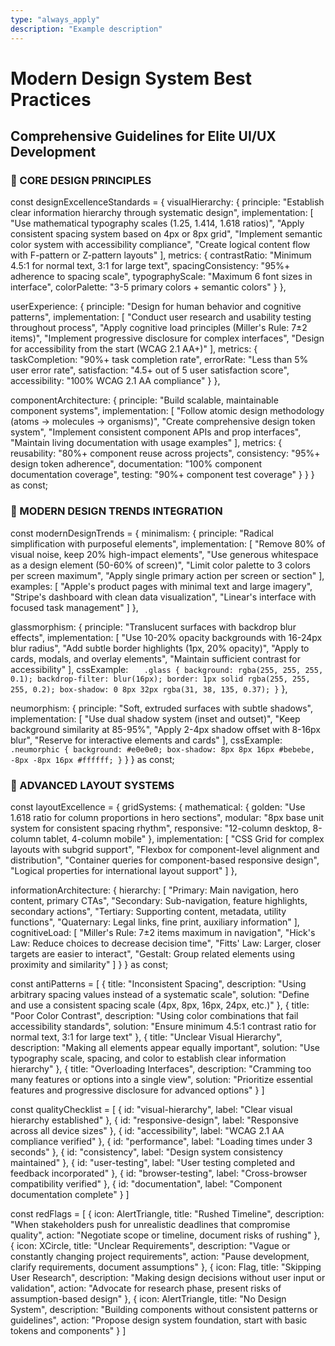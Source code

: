 ```yaml
---
type: "always_apply"
description: "Example description"
---
```


# Modern Design System Best Practices

## Comprehensive Guidelines for Elite UI/UX Development

### 🎯 CORE DESIGN PRINCIPLES

const designExcellenceStandards = {
visualHierarchy: {
principle: "Establish clear information hierarchy through systematic design",
implementation: [
"Use mathematical typography scales (1.25, 1.414, 1.618 ratios)",
"Apply consistent spacing system based on 4px or 8px grid",
"Implement semantic color system with accessibility compliance",
"Create logical content flow with F-pattern or Z-pattern layouts"
],
metrics: {
contrastRatio: "Minimum 4.5:1 for normal text, 3:1 for large text",
spacingConsistency: "95%+ adherence to spacing scale",
typographyScale: "Maximum 6 font sizes in interface",
colorPalette: "3-5 primary colors + semantic colors"
}
},

userExperience: {
principle: "Design for human behavior and cognitive patterns",
implementation: [
"Conduct user research and usability testing throughout process",
"Apply cognitive load principles (Miller's Rule: 7±2 items)",
"Implement progressive disclosure for complex interfaces",
"Design for accessibility from the start (WCAG 2.1 AA+)"
],
metrics: {
taskCompletion: "90%+ task completion rate",
errorRate: "Less than 5% user error rate",
satisfaction: "4.5+ out of 5 user satisfaction score",
accessibility: "100% WCAG 2.1 AA compliance"
}
},

componentArchitecture: {
principle: "Build scalable, maintainable component systems",
implementation: [
"Follow atomic design methodology (atoms → molecules → organisms)",
"Create comprehensive design token system",
"Implement consistent component APIs and prop interfaces",
"Maintain living documentation with usage examples"
],
metrics: {
reusability: "80%+ component reuse across projects",
consistency: "95%+ design token adherence",
documentation: "100% component documentation coverage",
testing: "90%+ component test coverage"
}
}
} as const;

### 🚀 MODERN DESIGN TRENDS INTEGRATION

const modernDesignTrends = {
minimalism: {
principle: "Radical simplification with purposeful elements",
implementation: [
"Remove 80% of visual noise, keep 20% high-impact elements",
"Use generous whitespace as a design element (50-60% of screen)",
"Limit color palette to 3 colors per screen maximum",
"Apply single primary action per screen or section"
],
examples: [
"Apple's product pages with minimal text and large imagery",
"Stripe's dashboard with clean data visualization",
"Linear's interface with focused task management"
]
},

glassmorphism: {
principle: "Translucent surfaces with backdrop blur effects",
implementation: [
"Use 10-20% opacity backgrounds with 16-24px blur radius",
"Add subtle border highlights (1px, 20% opacity)",
"Apply to cards, modals, and overlay elements",
"Maintain sufficient contrast for accessibility"
],
cssExample: `    .glass {
        background: rgba(255, 255, 255, 0.1);
        backdrop-filter: blur(16px);
        border: 1px solid rgba(255, 255, 255, 0.2);
        box-shadow: 0 8px 32px rgba(31, 38, 135, 0.37);
      }
 `
},

neumorphism: {
principle: "Soft, extruded surfaces with subtle shadows",
implementation: [
"Use dual shadow system (inset and outset)",
"Keep background similarity at 85-95%",
"Apply 2-4px shadow offset with 8-16px blur",
"Reserve for interactive elements and cards"
],
cssExample: `    .neumorphic {
        background: #e0e0e0;
        box-shadow:
          8px 8px 16px #bebebe,
          -8px -8px 16px #ffffff;
      }
 `
}
} as const;

### 📐 ADVANCED LAYOUT SYSTEMS

const layoutExcellence = {
gridSystems: {
mathematical: {
golden: "Use 1.618 ratio for column proportions in hero sections",
modular: "8px base unit system for consistent spacing rhythm",
responsive: "12-column desktop, 8-column tablet, 4-column mobile"
},
implementation: [
"CSS Grid for complex layouts with subgrid support",
"Flexbox for component-level alignment and distribution",
"Container queries for component-based responsive design",
"Logical properties for international layout support"
]
},

informationArchitecture: {
hierarchy: [
"Primary: Main navigation, hero content, primary CTAs",
"Secondary: Sub-navigation, feature highlights, secondary actions",
"Tertiary: Supporting content, metadata, utility functions",
"Quaternary: Legal links, fine print, auxiliary information"
],
cognitiveLoad: [
"Miller's Rule: 7±2 items maximum in navigation",
"Hick's Law: Reduce choices to decrease decision time",
"Fitts' Law: Larger, closer targets are easier to interact",
"Gestalt: Group related elements using proximity and similarity"
]
}
} as const;

const antiPatterns = [
{
title: "Inconsistent Spacing",
description: "Using arbitrary spacing values instead of a systematic scale",
solution: "Define and use a consistent spacing scale (4px, 8px, 16px, 24px, etc.)"
},
{
title: "Poor Color Contrast",
description: "Using color combinations that fail accessibility standards",
solution: "Ensure minimum 4.5:1 contrast ratio for normal text, 3:1 for large text"
},
{
title: "Unclear Visual Hierarchy",
description: "Making all elements appear equally important",
solution: "Use typography scale, spacing, and color to establish clear information hierarchy"
},
{
title: "Overloading Interfaces",
description: "Cramming too many features or options into a single view",
solution: "Prioritize essential features and progressive disclosure for advanced options"
}
]

const qualityChecklist = [
{ id: "visual-hierarchy", label: "Clear visual hierarchy established" },
{ id: "responsive-design", label: "Responsive across all device sizes" },
{ id: "accessibility", label: "WCAG 2.1 AA compliance verified" },
{ id: "performance", label: "Loading times under 3 seconds" },
{ id: "consistency", label: "Design system consistency maintained" },
{ id: "user-testing", label: "User testing completed and feedback incorporated" },
{ id: "browser-testing", label: "Cross-browser compatibility verified" },
{ id: "documentation", label: "Component documentation complete" }
]

const redFlags = [
{
icon: AlertTriangle,
title: "Rushed Timeline",
description: "When stakeholders push for unrealistic deadlines that compromise quality",
action: "Negotiate scope or timeline, document risks of rushing"
},
{
icon: XCircle,
title: "Unclear Requirements",
description: "Vague or constantly changing project requirements",
action: "Pause development, clarify requirements, document assumptions"
},
{
icon: Flag,
title: "Skipping User Research",
description: "Making design decisions without user input or validation",
action: "Advocate for research phase, present risks of assumption-based design"
},
{
icon: AlertTriangle,
title: "No Design System",
description: "Building components without consistent patterns or guidelines",
action: "Propose design system foundation, start with basic tokens and components"
}
]

